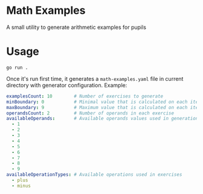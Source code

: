 # Math Examples

A small utility to generate arithmetic examples for pupils

# Usage

```shell
go run .
```

Once it's run first time, it generates a `math-examples.yaml` file in current directory with generator configuration. Example:

```yaml
examplesCount: 10        # Number of exercises to generate
minBoundary: 0           # Minimal value that is calculated on each iteration
maxBoundary: 9           # Maximum value that is calculated on each iteration 
operandsCount: 2         # Number of operands in each exercise
availableOperands:       # Available operands values used in generation
  - 1
  - 2
  - 3
  - 4
  - 5
  - 6
  - 7
  - 8
  - 9
availableOperationTypes: # Available operations used in exercises
  - plus
  - minus
```